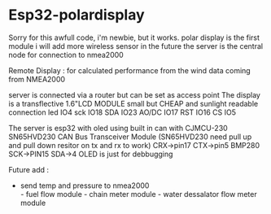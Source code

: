 # Esp32-polardisplay
Sorry for this awfull code, i'm newbie, but it works.
polar display is the first module
i will add more wireless sensor in the future
the server is the central node for connection to nmea2000

Remote Display : for calculated performance from the wind data coming from NMEA2000

server is connected via a router but can be set as access point
The display is a transflective 1.6"LCD MODULE small but CHEAP and sunlight readable
connection  led IO4
            sck IO18
            SDA IO23
            AO/DC IO17
            RST IO16
            CS IO5 

The server is esp32 with oled using built in can with CJMCU-230 SN65HVD230 CAN Bus Transceiver Module
(SN65HVD230 need pull up and pull down resitor on tx and rx to work)
CRX->pin17 CTX->pin5
BMP280   SCK->PIN15 SDA->4
OLED is just for debbugging 

Future add : 
- send temp and pressure to nmea2000           
       - fuel flow module
              - chain meter module
              - water dessalator flow meter module
              
              
 
